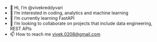 - 👋 Hi, I’m @vivekreddyvari
- 👀 I’m interested in coding, analytics and machine learning
- 🌱 I’m currently learning FastAPI
- 💞️ I’m looking to collaborate on projects that include data engineering, REST APIs
- 📫 How to reach me vivek.0208@gmail.com

<!---
vivekreddyvari/vivekreddyvari is a ✨ special ✨ repository because its `README.md` (this file) appears on your GitHub profile.
You can click the Preview link to take a look at your changes.
--->

